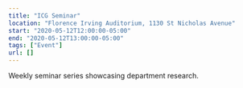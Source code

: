 ```yaml
---
title: "ICG Seminar"
location: "Florence Irving Auditorium, 1130 St Nicholas Avenue"
start: "2020-05-12T12:00:00-05:00"
end: "2020-05-12T13:00:00-05:00"
tags: ["Event"]
url: []
---
```


Weekly seminar series showcasing department research.

<!-- endexcerpt -->
